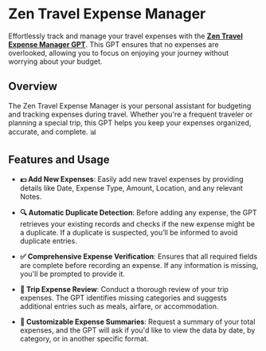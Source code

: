 # Zen Travel Expense Manager   

Effortlessly track and manage your travel expenses with the [**Zen Travel Expense Manager GPT**](https://chatgpt.com/g/g-3Qaloz7dB-zen-travel-expense-manager). This GPT ensures that no expenses are overlooked, allowing you to focus on enjoying your journey without worrying about your budget. 

## Overview

The Zen Travel Expense Manager is your personal assistant for budgeting and tracking expenses during travel. Whether you're a frequent traveler or planning a special trip, this GPT helps you keep your expenses organized, accurate, and complete. 📊

## Features and Usage

- **💵 Add New Expenses**: Easily add new travel expenses by providing details like Date, Expense Type, Amount, Location, and any relevant Notes.

- **🔍 Automatic Duplicate Detection**: Before adding any expense, the GPT retrieves your existing records and checks if the new expense might be a duplicate. If a duplicate is suspected, you’ll be informed to avoid duplicate entries.

- **✅ Comprehensive Expense Verification**: Ensures that all required fields are complete before recording an expense. If any information is missing, you'll be prompted to provide it.

- **📝 Trip Expense Review**: Conduct a thorough review of your trip expenses. The GPT identifies missing categories and suggests additional entries such as meals, airfare, or accommodation.

- **📑 Customizable Expense Summaries**: Request a summary of your total expenses, and the GPT will ask if you'd like to view the data by date, by category, or in another specific format.
